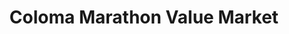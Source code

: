 ---
title: "Coloma Marathon Value Market"
url: /coloma/coloma-marathon-value-market/
shop: convenience
---